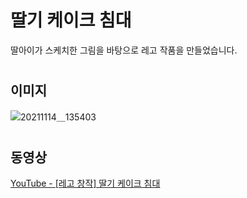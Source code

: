 # 딸기 케이크 침대
딸아이가 스케치한 그림을 바탕으로 레고 작품을 만들었습니다.

#
## 이미지
![20211114＿135403](https://github.com/pcmola/strawberry-cake-bed/assets/20479087/2f23e4d9-39f3-484c-82e9-ce9444ca1675)

#
## 동영상
[YouTube - [레고 창작] 딸기 케이크 침대](https://youtu.be/0Gr8m8-oP4c)
